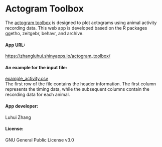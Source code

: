 <h1><b>Actogram Toolbox</b></h1>  
The <a href="https://zhangluhui.shinyapps.io/actogram_toolbox/">actogram toolbox</a> is designed to plot actograms using animal activity recording data.
This web app is developed based on the R packages ggetho, zeitgebr, behavr, and archive.

<h4><b>App URL:</b></h4>
<a href="https://zhangluhui.shinyapps.io/actogram_toolbox/">https://zhangluhui.shinyapps.io/actogram_toolbox/</a>

<h4><b>An example for the input file:</b></h4>
<a href="https://github.com/zhangluhui/actogram_toolbox/blob/main/example_activity.csv">example_activity.csv</a>
<br>
The first row of the file contains the header information. The first column represents the timing data, while the subsequent columns contain the recording data for each animal.

<h4><b>App developer:</b></h4>
Luhui Zhang

<h4><b>License:</b></h4>
GNU General Public License v3.0
